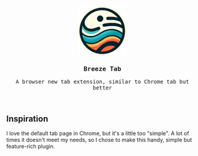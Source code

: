 <br />

<p align="center"> 
  <img src="/public/logo.png" width="130" />
</p>

<samp>
<h3 align="center">Breeze Tab</h3>

<p align="center"> 
A browser new tab extension, similar to Chrome tab but better
</p>
</samp>
<br />


## Inspiration

I love the default tab page in Chrome, but it's a little too "simple". A lot of times it doesn't meet my needs, so I chose to make this handy, simple but feature-rich plugin.

<br />
